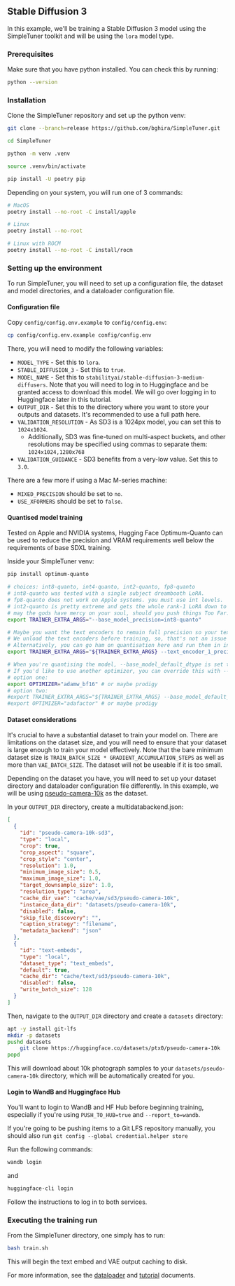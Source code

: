 ## Stable Diffusion 3

In this example, we'll be training a Stable Diffusion 3 model using the SimpleTuner toolkit and will be using the `lora` model type.

### Prerequisites

Make sure that you have python installed. You can check this by running:

```bash
python --version
```

### Installation

Clone the SimpleTuner repository and set up the python venv:

```bash
git clone --branch=release https://github.com/bghira/SimpleTuner.git

cd SimpleTuner

python -m venv .venv

source .venv/bin/activate

pip install -U poetry pip
```

Depending on your system, you will run one of 3 commands:

```bash
# MacOS
poetry install --no-root -C install/apple

# Linux
poetry install --no-root

# Linux with ROCM
poetry install --no-root -C install/rocm
```

### Setting up the environment

To run SimpleTuner, you will need to set up a configuration file, the dataset and model directories, and a dataloader configuration file.

#### Configuration file

Copy `config/config.env.example` to `config/config.env`:

```bash
cp config/config.env.example config/config.env
```

There, you will need to modify the following variables:

- `MODEL_TYPE` - Set this to `lora`.
- `STABLE_DIFFUSION_3` - Set this to `true`.
- `MODEL_NAME` - Set this to `stabilityai/stable-diffusion-3-medium-diffusers`. Note that you will need to log in to Huggingface and be granted access to download this model. We will go over logging in to Huggingface later in this tutorial.
- `OUTPUT_DIR` - Set this to the directory where you want to store your outputs and datasets. It's recommended to use a full path here.
- `VALIDATION_RESOLUTION` - As SD3 is a 1024px model, you can set this to `1024x1024`.
  - Additionally, SD3 was fine-tuned on multi-aspect buckets, and other resolutions may be specified using commas to separate them: `1024x1024,1280x768`
- `VALIDATION_GUIDANCE` - SD3 benefits from a very-low value. Set this to `3.0`.

There are a few more if using a Mac M-series machine:

- `MIXED_PRECISION` should be set to `no`.
- `USE_XFORMERS` should be set to `false`.

#### Quantised model training

Tested on Apple and NVIDIA systems, Hugging Face Optimum-Quanto can be used to reduce the precision and VRAM requirements well below the requirements of base SDXL training.

Inside your SimpleTuner venv:

```bash
pip install optimum-quanto
```

```bash
# choices: int8-quanto, int4-quanto, int2-quanto, fp8-quanto
# int8-quanto was tested with a single subject dreambooth LoRA.
# fp8-quanto does not work on Apple systems. you must use int levels.
# int2-quanto is pretty extreme and gets the whole rank-1 LoRA down to about 13.9GB VRAM.
# may the gods have mercy on your soul, should you push things Too Far.
export TRAINER_EXTRA_ARGS="--base_model_precision=int8-quanto"

# Maybe you want the text encoders to remain full precision so your text embeds are cake.
# We unload the text encoders before training, so, that's not an issue during training time - only during pre-caching.
# Alternatively, you can go ham on quantisation here and run them in int4 or int8 mode, because no one can stop you.
export TRAINER_EXTRA_ARGS="${TRAINER_EXTRA_ARGS} --text_encoder_1_precision=no_change --text_encoder_2_precision=no_change"

# When you're quantising the model, --base_model_default_dtype is set to bf16 by default. This setup requires adamw_bf16, but saves the most memory.
# If you'd like to use another optimizer, you can override this with --base_model_default_dtype=fp32.
# option one:
export OPTIMIZER="adamw_bf16" # or maybe prodigy
# option two:
#export TRAINER_EXTRA_ARGS="${TRAINER_EXTRA_ARGS} --base_model_default_dtype=fp32"
#export OPTIMIZER="adafactor" # or maybe prodigy
```

#### Dataset considerations

It's crucial to have a substantial dataset to train your model on. There are limitations on the dataset size, and you will need to ensure that your dataset is large enough to train your model effectively. Note that the bare minimum dataset size is `TRAIN_BATCH_SIZE * GRADIENT_ACCUMULATION_STEPS` as well as more than `VAE_BATCH_SIZE`. The dataset will not be useable if it is too small.

Depending on the dataset you have, you will need to set up your dataset directory and dataloader configuration file differently. In this example, we will be using [pseudo-camera-10k](https://huggingface.co/datasets/ptx0/pseudo-camera-10k) as the dataset.

In your `OUTPUT_DIR` directory, create a multidatabackend.json:

```json
[
  {
    "id": "pseudo-camera-10k-sd3",
    "type": "local",
    "crop": true,
    "crop_aspect": "square",
    "crop_style": "center",
    "resolution": 1.0,
    "minimum_image_size": 0.5,
    "maximum_image_size": 1.0,
    "target_downsample_size": 1.0,
    "resolution_type": "area",
    "cache_dir_vae": "cache/vae/sd3/pseudo-camera-10k",
    "instance_data_dir": "datasets/pseudo-camera-10k",
    "disabled": false,
    "skip_file_discovery": "",
    "caption_strategy": "filename",
    "metadata_backend": "json"
  },
  {
    "id": "text-embeds",
    "type": "local",
    "dataset_type": "text_embeds",
    "default": true,
    "cache_dir": "cache/text/sd3/pseudo-camera-10k",
    "disabled": false,
    "write_batch_size": 128
  }
]
```

Then, navigate to the `OUTPUT_DIR` directory and create a `datasets` directory:

```bash
apt -y install git-lfs
mkdir -p datasets
pushd datasets
    git clone https://huggingface.co/datasets/ptx0/pseudo-camera-10k
popd
```

This will download about 10k photograph samples to your `datasets/pseudo-camera-10k` directory, which will be automatically created for you.

#### Login to WandB and Huggingface Hub

You'll want to login to WandB and HF Hub before beginning training, especially if you're using `PUSH_TO_HUB=true` and `--report_to=wandb`.

If you're going to be pushing items to a Git LFS repository manually, you should also run `git config --global credential.helper store`

Run the following commands:

```bash
wandb login
```

and

```bash
huggingface-cli login
```

Follow the instructions to log in to both services.

### Executing the training run

From the SimpleTuner directory, one simply has to run:

```bash
bash train.sh
```

This will begin the text embed and VAE output caching to disk.

For more information, see the [dataloader](/documentation/DATALOADER.md) and [tutorial](/TUTORIAL.md) documents.
